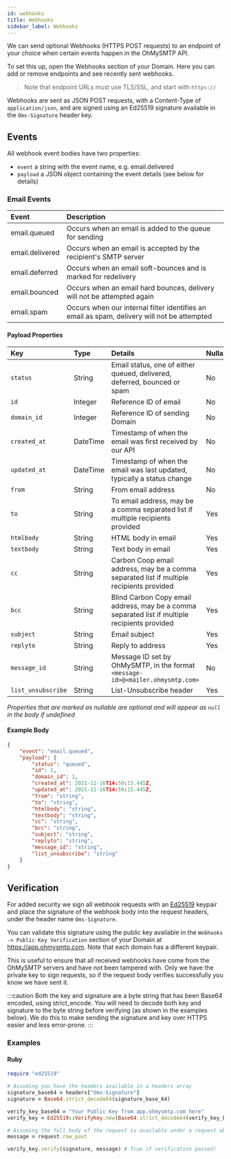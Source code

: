 ```yaml
---
id: webhooks
title: Webhooks
sidebar_label: Webhooks
---
```


We can send optional Webhooks (HTTPS POST requests) to an endpoint of your choice when certain events happen in the OhMySMTP API.

To set this up, open the Webhooks section of your Domain. Here you can add or remove endpoints and see recently sent webhooks.

> Note that endpoint URLs must use TLS/SSL, and start with `https://`

Webhooks are sent as JSON POST requests, with a Content-Type of `application/json`, and are signed using an Ed25519 signature available in the `Oms-Signature` header key.

## Events

All webhook event bodies have two properties:

- `event` a string with the event name, e.g. email.delivered
- `payload` a JSON object containing the event details (see below for details)

### Email Events

| Event | Description |
| :------------- | :---------- | 
| email.queued | Occurs when an email is added to the queue for sending |
| email.delivered | Occurs when an email is accepted by the recipient's SMTP server |
| email.deferred | Occurs when an email soft-bounces and is marked for redelivery |
| email.bounced | Occurs when an email hard bounces, delivery will not be attempted again |
| email.spam | Occurs when our internal filter identifies an email as spam, delivery will not be attempted |

#### Payload Properties

| Key | Type | Details | Nullable* |
| :------------- | :---------- | :---------- | :---------- | 
`status` | String | Email status, one of either queued, delivered, deferred, bounced or spam| No |
`id` | Integer | Reference ID of email | No |
`domain_id` | Integer | Reference ID of sending Domain | No |
`created_at` | DateTime | Timestamp of when the email was first received by our API| No |
`updated_at` | DateTime | Timestamp of when the email was last updated, typically a status change | No |
`from` | String | From email address | No |
`to` | String | To email address, may be a comma separated list if multiple recipients provided | Yes |
`htmlbody` | String | HTML body in email | Yes |
`textbody` | String | Text body in email| Yes |
`cc` | String | Carbon Coop email address, may be a comma separated list if multiple recipients provided | Yes |
`bcc` | String | Blind Carbon Copy email address, may be a comma separated list if multiple recipients provided| Yes |
`subject` | String | Email subject | Yes |
`replyto` | String | Reply to address | Yes |
`message_id` | String | Message ID set by OhMySMTP, in the format `<message-id>@<mailer.ohmysmtp.com>` | No |
`list_unsubscribe` | String | List-Unsubscribe header | Yes |

*Properties that are marked as nullable are optional and will appear as `null` in the body if undefined*


#### Example Body

```json
{
    "event": "email.queued",
    "payload": {
        "status": "queued",
        "id": 1,
        "domain_id": 1,
        "created_at": 2021-11-16T14:50:15.445Z,
        "updated_at": 2021-11-16T14:50:15.445Z,
        "from": "string",
        "to": "string",
        "htmlbody": "string",
        "textbody": "string",
        "cc": "string",
        "bcc": "string",
        "subject": "string",
        "replyto": "string",
        "message_id": "string",
        "list_unsubscribe": "string"
    }
}
```

## Verification

For added security we sign all webhook requests with an [Ed25519](https://datatracker.ietf.org/doc/html/rfc8032) keypair and place the signature of the webhook body into the request headers, under the header name `Oms-Signature`.

You can validate this signature using the public key available in the `Webhooks -> Public Key Verification` section of your Domain at https://app.ohmysmtp.com. Note that each domain has a different keypair.

This is useful to ensure that all received webhooks have come from the OhMySMTP servers and have not been tampered with. Only we have the private key to sign requests, so if the request body verifies successfully you know we have sent it.

:::caution 
Both the key and signature are a byte string that has been Base64 encoded, using strict_encode. You will need to decode both key and signature to the byte string before verifying (as shown in the examples below). We do this to make sending the signature and key over HTTPS easier and less error-prone.
:::

### Examples

#### Ruby

```ruby
require "ed25519"

# Assuming you have the headers available in a headers array
signature_base64 = headers["Oms-Signature"]
signature = Base64.strict_decode64(signature_base_64)

verify_key_base64 = "Your Public Key from app.ohmysmtp.com here"
verify_key = Ed25519::VerifyKey.new(Base64.strict_decode64(verify_key_base64))

# Assuming the full body of the request is available under a request object
message = request.raw_post

verify_key.verify(signature, message) # True if verification passed!
```